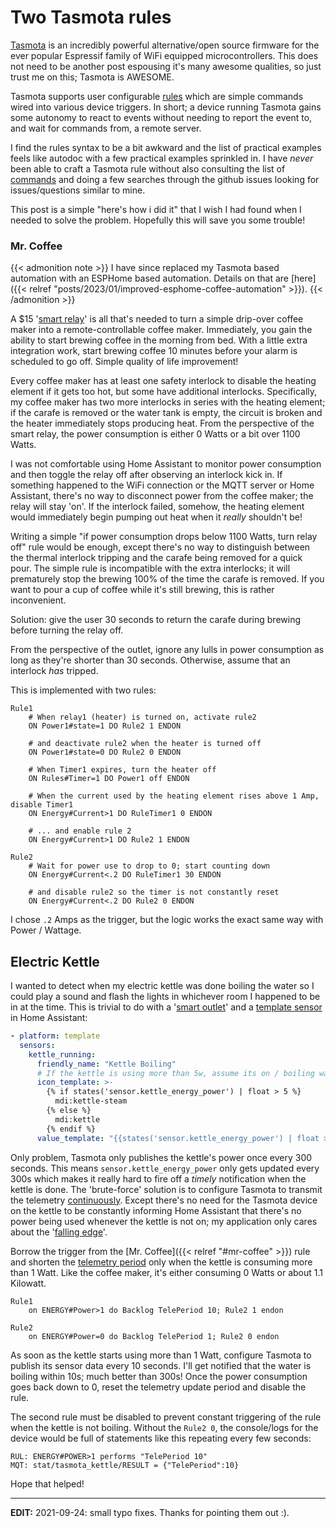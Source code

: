 # Two Tasmota rules

<!-- markdownlint-disable-file MD002 -->

[Tasmota](https://tasmota.github.io/) is an incredibly powerful alternative/open source firmware for the ever popular Espressif family of WiFi equipped microcontrollers.
This does not need to be another post espousing it's many awesome qualities, so just trust me on this; Tasmota is AWESOME.

Tasmota supports user configurable [rules](https://tasmota.github.io/docs/Rules/) which are simple commands wired into various device triggers.
In short; a device running Tasmota gains some autonomy to react to events without needing to report the event to, and wait for commands from, a remote server.

I find the rules syntax to be a bit awkward and the list of practical examples feels like autodoc with a few practical examples sprinkled in.
I have _never_ been able to craft a Tasmota rule without also consulting the list of [commands](https://tasmota.github.io/docs/Commands/)
and doing a few searches through the github issues looking for issues/questions similar to mine.

This post is a simple "here's how i did it" that I wish I had found when I needed to solve the problem.
Hopefully this will save you some trouble!

### Mr. Coffee

{{< admonition note >}}
I have since replaced my Tasmota based automation with an ESPHome based automation.
Details on that are [here]({{< relref "posts/2023/01/improved-esphome-coffee-automation" >}}).
{{< /admonition >}}

A $15 '[smart relay](https://tasmota.github.io/docs/devices/Sonoff-Pow/)' is all that's needed to turn a simple drip-over coffee maker into a remote-controllable coffee maker.
Immediately, you gain the ability to start brewing coffee in the morning from bed.
With a little extra integration work, start brewing coffee 10 minutes before your alarm is scheduled to go off. Simple quality of life improvement!

Every coffee maker has at least one safety interlock to disable the heating element if it gets too hot, but some have additional interlocks. Specifically,
my coffee maker has two more interlocks in series with the heating element; if the carafe is removed or the water tank is empty, the circuit is broken and
the heater immediately stops producing heat. From the perspective of the smart relay, the power consumption is either 0 Watts or a bit over 1100 Watts.

I was not comfortable using Home Assistant to monitor power consumption and then toggle the relay off after observing an interlock kick in.
If something happened to the WiFi connection or the MQTT server or Home Assistant, there's no way to disconnect power from the coffee maker; the relay will stay 'on'.
If the interlock failed, somehow, the heating element would immediately begin pumping out heat when it _really_ shouldn't be!

Writing a simple "if power consumption drops below 1100 Watts, turn relay off" rule would be enough, except there's no way to distinguish between the thermal interlock tripping
and the carafe being removed for a quick pour. The simple rule is incompatible with the extra interlocks; it will prematurely stop the brewing 100% of the time the carafe is removed.
If you want to pour a cup of coffee while it's still brewing, this is rather inconvenient.

Solution: give the user 30 seconds to return the carafe during brewing before turning the relay off.

From the perspective of the outlet, ignore any lulls in power consumption as long as they're shorter than 30 seconds. Otherwise, assume that an interlock _has_ tripped.

This is implemented with two rules:

```console
Rule1
    # When relay1 (heater) is turned on, activate rule2
    ON Power1#state=1 DO Rule2 1 ENDON

    # and deactivate rule2 when the heater is turned off
    ON Power1#state=0 DO Rule2 0 ENDON

    # When Timer1 expires, turn the heater off
    ON Rules#Timer=1 DO Power1 off ENDON

    # When the current used by the heating element rises above 1 Amp, disable Timer1
    ON Energy#Current>1 DO RuleTimer1 0 ENDON

    # ... and enable rule 2
    ON Energy#Current>1 DO Rule2 1 ENDON

Rule2
    # Wait for power use to drop to 0; start counting down
    ON Energy#Current<.2 DO RuleTimer1 30 ENDON

    # and disable rule2 so the timer is not constantly reset
    ON Energy#Current<.2 DO Rule2 0 ENDON
```

I chose `.2` Amps as the trigger, but the logic works the exact same way with Power / Wattage.

## Electric Kettle

I wanted to detect when my electric kettle was done boiling the water so I could play a sound and flash the lights in whichever room I happened to be in at the time.
This is trivial to do with a '[smart outlet](https://tasmota.github.io/docs/devices/Sonoff-S31/)' and a [template sensor](https://www.home-assistant.io/integrations/binary_sensor.template/) in Home Assistant:

```yaml
- platform: template
  sensors:
    kettle_running:
      friendly_name: "Kettle Boiling"
      # If the kettle is using more than 5w, assume its on / boiling water
      icon_template: >-
        {% if states('sensor.kettle_energy_power') | float > 5 %}
          mdi:kettle-steam
        {% else %}
          mdi:kettle
        {% endif %}
      value_template: "{{states('sensor.kettle_energy_power') | float > 5}}"
```

Only problem, Tasmota only publishes the kettle's power once every 300 seconds. This means `sensor.kettle_energy_power` only gets updated every 300s which makes it really hard
to fire off a _timely_ notification when the kettle is done.
The 'brute-force' solution is to configure Tasmota to transmit the telemetry [continuously](https://github.com/arendst/Tasmota/issues/2567).
Except there's no need for the Tasmota device on the kettle to be constantly informing Home Assistant that there's no power being used whenever the kettle is not on; my application only cares about the '[falling edge](https://en.wikipedia.org/wiki/Signal_edge)'.

Borrow the trigger from the [Mr. Coffee]({{< relref "#mr-coffee" >}}) rule and shorten the [telemetry period](https://tasmota.github.io/docs/Commands/#teleperiod) only when the kettle
is consuming more than 1 Watt. Like the coffee maker, it's either consuming 0 Watts or about 1.1 Kilowatt.

```console
Rule1
    on ENERGY#Power>1 do Backlog TelePeriod 10; Rule2 1 endon

Rule2
    on ENERGY#Power=0 do Backlog TelePeriod 1; Rule2 0 endon
```

As soon as the kettle starts using more than 1 Watt, configure Tasmota to publish its sensor data every 10 seconds.
I'll get notified that the water is boiling within 10s; much better than 300s!
Once the power consumption goes back down to 0, reset the telemetry update period and disable the rule.

The second rule must be disabled to prevent constant triggering of the rule when the kettle is not boiling.
Without the `Rule2 0`, the console/logs for the device would be full of statements like this repeating every few seconds:

```console
RUL: ENERGY#POWER>1 performs "TelePeriod 10"
MQT: stat/tasmota_kettle/RESULT = {"TelePeriod":10}
```

Hope that helped!

-----

**EDIT:** 2021-09-24: small typo fixes. Thanks for pointing them out :).

